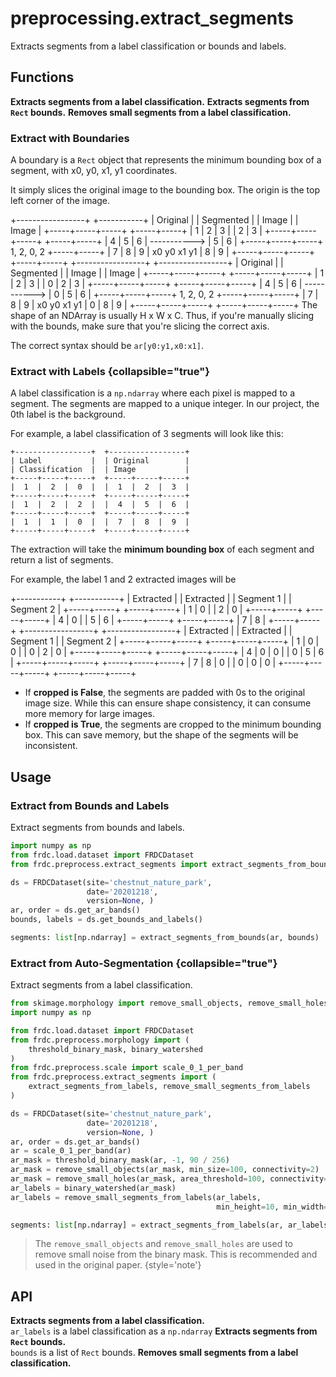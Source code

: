 # preprocessing.extract_segments

<tldr>
Extracts segments from a label classification or bounds and labels.
</tldr>

## Functions

<deflist type="medium">
<def title="extract_segments_from_labels">
<b>Extracts segments from a label classification.</b>
</def>
<def title="extract_segments_from_bounds">
<b>Extracts segments from <code>Rect</code> bounds.</b>
</def>
<def title="remove_small_segments_from_labels">
<b>Removes small segments from a label classification.</b>
</def>
</deflist>

### Extract with Boundaries

A boundary is a `Rect` object that represents the minimum bounding box of a
segment, with x0, y0, x1, y1 coordinates.

It simply slices the original image to the bounding box. The origin is
the top left corner of the image.

<tabs>
<tab title="Cropped = True">
<code-block>
+-----------------+                +-----------+      
| Original        |                | Segmented |      
| Image           |                | Image     |      
+-----+-----+-----+                +-----+-----+      
|  1  |  2  |  3  |                |  2  |  3  |
+-----+-----+-----+                +-----+-----+
|  4  |  5  |  6  |  -----------&gt;  |  5  |  6  |      
+-----+-----+-----+   1, 2, 0, 2   +-----+-----+
|  7  |  8  |  9  |   x0 y0 x1 y1  |  8  |  9  |
+-----+-----+-----+                +-----+-----+
</code-block>
</tab>
<tab title="Cropped = False">
<code-block>
+-----------------+                +-----------------+      
| Original        |                | Segmented       |      
| Image           |                | Image           |      
+-----+-----+-----+                +-----+-----+-----+      
|  1  |  2  |  3  |                |  0  |  2  |  3  |      
+-----+-----+-----+                +-----+-----+-----+      
|  4  |  5  |  6  |  -----------&gt;  |  0  |  5  |  6  |             
+-----+-----+-----+   1, 2, 0, 2   +-----+-----+-----+      
|  7  |  8  |  9  |   x0 y0 x1 y1  |  0  |  8  |  9  |      
+-----+-----+-----+                +-----+-----+-----+      
</code-block>
</tab>
</tabs>

<warning>
The shape of an NDArray is usually H x W x C. Thus, if you're manually slicing
with the bounds, make sure that you're slicing the correct axis.

The correct syntax should be <code>ar[y0:y1,x0:x1]</code>.
</warning>

### Extract with Labels {collapsible="true"}

A label classification is a `np.ndarray` where each pixel is mapped to a
segment. The segments are mapped to a unique integer.
In our project, the 0th label is the background.

For example, a label classification of 3 segments will look like this:

```
+-----------------+  +-----------------+
| Label           |  | Original        |
| Classification  |  | Image           |
+-----+-----+-----+  +-----+-----+-----+
|  1  |  2  |  0  |  |  1  |  2  |  3  |
+-----+-----+-----+  +-----+-----+-----+
|  1  |  2  |  2  |  |  4  |  5  |  6  |
+-----+-----+-----+  +-----+-----+-----+
|  1  |  1  |  0  |  |  7  |  8  |  9  |
+-----+-----+-----+  +-----+-----+-----+
```

The extraction will take the **minimum bounding box** of each segment and
return a list of segments.

For example, the label 1 and 2 extracted images will be

<tabs>
<tab title="Cropped = True">
<code-block>
+-----------+  +-----------+
| Extracted |  | Extracted |
| Segment 1 |  | Segment 2 |
+-----+-----+  +-----+-----+
|  1  |  0  |  |  2  |  0  |
+-----+-----+  +-----+-----+
|  4  |  0  |  |  5  |  6  |
+-----+-----+  +-----+-----+
|  7  |  8  |  
+-----+-----+  
</code-block>
</tab>
<tab title="Cropped = False">
<code-block>
+-----------------+  +-----------------+
| Extracted       |  | Extracted       |
| Segment 1       |  | Segment 2       |
+-----+-----+-----+  +-----+-----+-----+
|  1  |  0  |  0  |  |  0  |  2  |  0  |
+-----+-----+-----+  +-----+-----+-----+
|  4  |  0  |  0  |  |  0  |  5  |  6  |
+-----+-----+-----+  +-----+-----+-----+
|  7  |  8  |  0  |  |  0  |  0  |  0  |
+-----+-----+-----+  +-----+-----+-----+
</code-block>
</tab>
</tabs>

- If **cropped is False**, the segments are padded with 0s to the
  original image size. While this can ensure shape consistency, it can consume
  more memory for large images.
- If **cropped is True**, the segments are cropped to the minimum bounding box.
  This can save memory, but the shape of the segments will be inconsistent.

## Usage

### Extract from Bounds and Labels

Extract segments from bounds and labels.

```python
import numpy as np
from frdc.load.dataset import FRDCDataset
from frdc.preprocess.extract_segments import extract_segments_from_bounds

ds = FRDCDataset(site='chestnut_nature_park',
                 date='20201218',
                 version=None, )
ar, order = ds.get_ar_bands()
bounds, labels = ds.get_bounds_and_labels()

segments: list[np.ndarray] = extract_segments_from_bounds(ar, bounds)
```

### Extract from Auto-Segmentation {collapsible="true"}

Extract segments from a label classification.

```python
from skimage.morphology import remove_small_objects, remove_small_holes
import numpy as np

from frdc.load.dataset import FRDCDataset
from frdc.preprocess.morphology import (
    threshold_binary_mask, binary_watershed
)
from frdc.preprocess.scale import scale_0_1_per_band
from frdc.preprocess.extract_segments import (
    extract_segments_from_labels, remove_small_segments_from_labels
)

ds = FRDCDataset(site='chestnut_nature_park',
                 date='20201218',
                 version=None, )
ar, order = ds.get_ar_bands()
ar = scale_0_1_per_band(ar)
ar_mask = threshold_binary_mask(ar, -1, 90 / 256)
ar_mask = remove_small_objects(ar_mask, min_size=100, connectivity=2)
ar_mask = remove_small_holes(ar_mask, area_threshold=100, connectivity=2)
ar_labels = binary_watershed(ar_mask)
ar_labels = remove_small_segments_from_labels(ar_labels,
                                              min_height=10, min_width=10)

segments: list[np.ndarray] = extract_segments_from_labels(ar, ar_labels)
```

> The `remove_small_objects` and `remove_small_holes` are used to remove
> small noise from the binary mask. This is recommended and used in the
> original paper.
> {style='note'}

## API

<deflist>
<def title="extract_segments_from_labels(ar, ar_labels, cropped)">
<b>Extracts segments from a label classification.</b><br/>
<code>ar_labels</code> is a label classification as a <code>np.ndarray</code>
</def>
<def title="extract_segments_from_bounds(ar, bounds, cropped)">
<b>Extracts segments from <code>Rect</code> bounds.</b><br/>
<code>bounds</code> is a list of <code>Rect</code> bounds.
</def>
<def title="remove_small_segments_from_labels(ar_labels, min_height, min_width)">
<b>Removes small segments from a label classification.</b><br/>

</def>

</deflist>